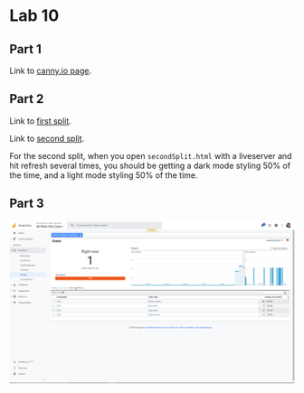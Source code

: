 # Lab 10

## Part 1
Link to [canny.io page](https://cse110-lab10-will-chung.canny.io/).

## Part 2
Link to [first split](https://will-chung.github.io/Lab10/index.html).

Link to [second split](https://will-chung.github.io/Lab10/secondSplit.html).

For the second split, when you open `secondSplit.html` with a liveserver and hit refresh several times, you should be getting a dark mode styling 50% of the time, and a light mode styling 50% of the time.

## Part 3
<img src="./google-analytics3.png"/>
